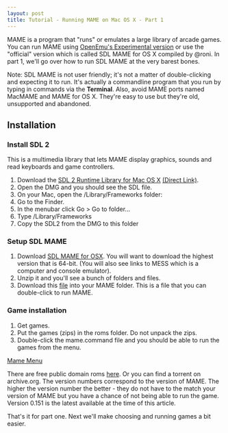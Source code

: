 ```yaml
---
layout: post
title: Tutorial - Running MAME on Mac OS X - Part 1
---
```


MAME is a program that "runs" or emulates a large library of arcade games. You can run MAME using [OpenEmu's Experimental version][openemu] or use the "official" version which is called SDL MAME for OS X compiled by @roni. In part 1, we'll go over how to run SDL MAME at the very barest bones.

Note: SDL MAME is not user friendly; it's not a matter of double-clicking and expecting it to run. It's actually a commandline program that you run by typing in commands via the **Terminal**. Also, avoid MAME ports named MacMAME and MAME for OS X. They're easy to use but they're old, unsupported and abandoned.

## Installation

### Install SDL 2

This is a multimedia library that lets MAME display graphics, sounds and read keyboards and game controllers.

1. Download the [SDL 2 Runtime Library for Mac OS X][sdl2] [(Direct Link)][sdl2direct].
2. Open the DMG and you should see the SDL file.
3. On your Mac, open the /Library/Frameworks folder:
  1. Go to the Finder.
  2. In the menubar click Go > Go to folder...
  3. Type /Library/Frameworks
  4. Copy the SDL2 from the DMG to this folder

### Setup SDL MAME

1. Download [SDL MAME for OSX][sdlmame]. You will want to download the highest version that is 64-bit. (You will also see links to MESS which is a computer and console emulator).
2. Unzip it and you'll see a bunch of folders and files.
3. Download this [file][dotcommand] into your MAME folder. This is a file that you can double-click to run MAME.

### Game installation

1. Get games.
2. Put the games (zips) in the roms folder. Do not unpack the zips.
3. Double-click the mame.command file and you should be able to run the games from the menu.

[Mame Menu](http://i.imgur.com/aYGcg5D.png)

There are free public domain roms [here][pdroms]. Or you can find a torrent on archive.org. The version numbers correspond to the version of MAME. The higher the version number the better - they do not have to the match your version of MAME but you have a chance of not being able to run the game. Version 0.151 is the latest available at the time of this article.

That's it for part one. Next we'll make choosing and running games a bit easier.

[sdl2]: http://www.libsdl.org/download-2.0.php
[sdl2direct]: http://www.libsdl.org/release/SDL2-2.0.3.dmg
[sdlmame]: http://sdlmame.lngn.net/
[pdroms]: http://mamedev.org/roms/
[openemu]: http://openemu.org
[dotcommand]: http://bamf2048.github.io/downloads/mame.command
